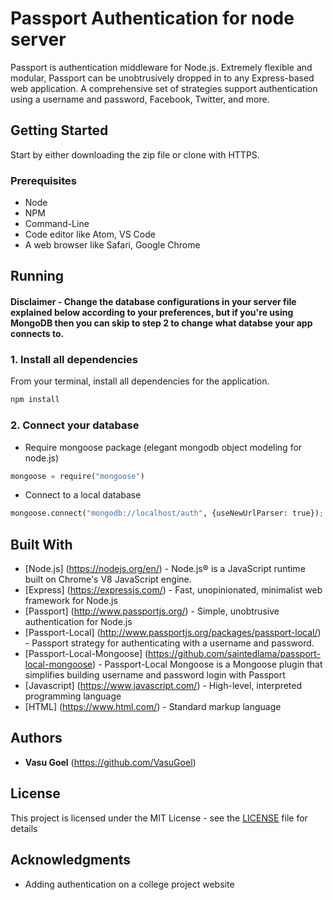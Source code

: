 # Passport Authentication for node server

Passport is authentication middleware for Node.js. Extremely flexible and modular, Passport can be unobtrusively dropped in to any Express-based web application. A comprehensive set of strategies support authentication using a username and password, Facebook, Twitter, and more.


## Getting Started

Start by either downloading the zip file or clone with HTTPS.

### Prerequisites

* Node 
* NPM
* Command-Line
* Code editor like Atom, VS Code
* A web browser like Safari, Google Chrome

## Running

#### Disclaimer - Change the database configurations in your server file explained below according to your preferences, but if you're using MongoDB then you can skip to step 2 to change what databse your app connects to.

### 1. Install all dependencies

From your terminal, install all dependencies for the application.

```python
npm install
```
### 2. Connect your database

* Require mongoose package (elegant mongodb object modeling for node.js)

```python
mongoose = require("mongoose")
```
* Connect to a local database

```python
mongoose.connect("mongodb://localhost/auth", {useNewUrlParser: true});
```


## Built With

* [Node.js] (https://nodejs.org/en/) - Node.js® is a JavaScript runtime built on Chrome's V8 JavaScript engine.
* [Express] (https://expressjs.com/) - Fast, unopinionated, minimalist web framework for Node.js
* [Passport] (http://www.passportjs.org/) - Simple, unobtrusive authentication for Node.js
* [Passport-Local] (http://www.passportjs.org/packages/passport-local/) - Passport strategy for authenticating with a username and password.
* [Passport-Local-Mongoose] (https://github.com/saintedlama/passport-local-mongoose) - Passport-Local Mongoose is a Mongoose plugin that simplifies building username and password login with Passport
* [Javascript] (https://www.javascript.com/) - High-level, interpreted programming language
* [HTML] (https://www.html.com/) - Standard markup language

## Authors

* **Vasu Goel** (https://github.com/VasuGoel)

## License

This project is licensed under the MIT License - see the [LICENSE](https://github.com/VasuGoel/passport-auth/blob/master/LICENSE) file for details

## Acknowledgments

* Adding authentication on a college project website

